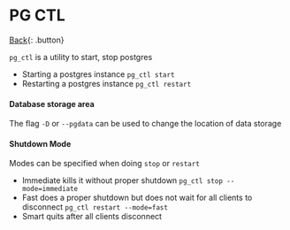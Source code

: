 # PG CTL

[Back](../index.md#postgresql){: .button}

`pg_ctl` is a utility to start, stop postgres

- Starting a postgres instance `pg_ctl start`
- Restarting a postgres instance `pg_ctl restart`

#### Database storage area

The flag `-D` or `--pgdata` can be used to change the location of data storage

#### Shutdown Mode

Modes can be specified when doing `stop` or `restart`


- Immediate kills it without proper shutdown  `pg_ctl stop --mode=immediate`
- Fast does a proper shutdown but does not wait for all clients to disconnect `pg_ctl restart --mode=fast`
- Smart quits after all clients disconnect

